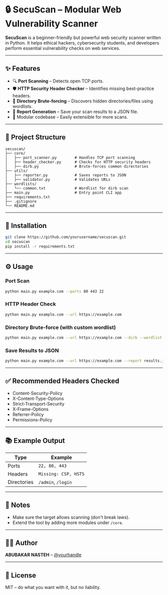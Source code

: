 # 🔒 SecuScan – Modular Web Vulnerability Scanner

**SecuScan** is a beginner-friendly but powerful web security scanner written in Python. It helps ethical hackers, cybersecurity students, and developers perform essential vulnerability checks on web services.

---

## ✨ Features

- 🔍 **Port Scanning** – Detects open TCP ports.
- 🛡️ **HTTP Security Header Checker** – Identifies missing best-practice headers.
- 📂 **Directory Brute-forcing** – Discovers hidden directories/files using wordlists.
- 📄 **Report Generation** – Save your scan results to a JSON file.
- 🧱 Modular codebase – Easily extensible for more scans.

---

## 📁 Project Structure

```
secuscan/
├── core/
│   ├── port_scanner.py        # Handles TCP port scanning
│   ├── header_checker.py      # Checks for HTTP security headers
│   ├── dirb.py                # Brute-forces common directories
├── utils/
│   ├── reporter.py            # Saves reports to JSON
│   ├── validator.py           # Validates URLs
├── wordlists/
│   └── common.txt             # Wordlist for dirb scan
├── main.py                    # Entry point CLI app
├── requirements.txt
├── .gitignore
└── README.md
```

---

## 🚀 Installation

```bash
git clone https://github.com/yourusername/secuscan.git
cd secuscan
pip install -r requirements.txt
```

---

## ⚙️ Usage

### Port Scan
```bash
python main.py example.com --ports 80 443 22
```

### HTTP Header Check
```bash
python main.py example.com --url https://example.com
```

### Directory Brute-force (with custom wordlist)
```bash
python main.py example.com --url https://example.com --dirb --wordlist wordlists/common.txt
```

### Save Results to JSON
```bash
python main.py example.com --url https://example.com --report results.json
```

---

## ✅ Recommended Headers Checked

- Content-Security-Policy
- X-Content-Type-Options
- Strict-Transport-Security
- X-Frame-Options
- Referrer-Policy
- Permissions-Policy

---

## 📚 Example Output

| Type       | Example               |
|------------|------------------------|
| Ports      | `22, 80, 443`          |
| Headers    | `Missing: CSP, HSTS`   |
| Directories| `/admin`, `/login`     |

---

## 🧠 Notes

- Make sure the target allows scanning (don't break laws).
- Extend the tool by adding more modules under `/core`.

---

## 🧑‍💻 Author

**ABUBAKAR NASTEH** – [@yourhandle](https://github.com/Abuzkah)

---

## 📄 License

MIT – do what you want with it, but no liability.

